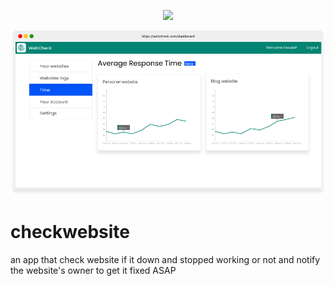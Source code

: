 <p align="center">
  <img src="https://github.com/mouadTaoussi/checkwebsite/blob/master/wc-front-end/src/assets/LogoPreview.png"/>
</p>
<p align="center">
  <img src="https://github.com/mouadTaoussi/checkwebsite/blob/master/wc-front-end/src/assets/DashboardPreview.svg"/>
</p>

# checkwebsite
an app that check website if it down and stopped working or not and notify the website's owner to get it fixed ASAP